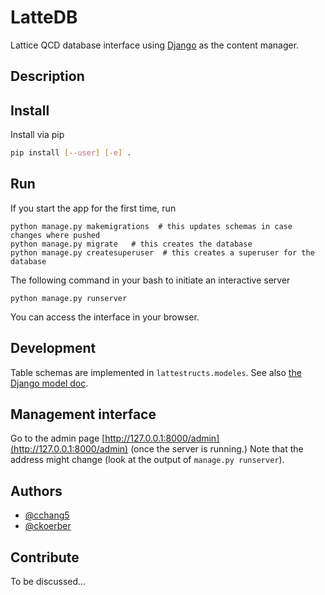 # LatteDB

Lattice QCD database interface using [Django](https://docs.djangoproject.com/en/2.2/intro/tutorial01/) as the content manager.

## Description

## Install
Install via pip
```bash
pip install [--user] [-e] .
```

## Run
If you start the app for the first time, run
```
python manage.py makemigrations  # this updates schemas in case changes where pushed
python manage.py migrate   # this creates the database
python manage.py createsuperuser  # this creates a superuser for the database
```
The following command in your bash to initiate an interactive server

```
python manage.py runserver
```

You can access the interface in your browser.

## Development
Table schemas are implemented in `lattestructs.modeles`.
See also [the Django model doc](https://docs.djangoproject.com/en/2.2/topics/db/models/).

## Management interface
Go to the admin page [http://127.0.0.1:8000/admin](http://127.0.0.1:8000/admin) (once the server is running.)
Note that the address might change (look at the output of `manage.py runserver`).

## Authors
* [@cchang5](https://github.com/cchang5)
* [@ckoerber](https://github.com/ckoerber)

## Contribute
To be discussed...
